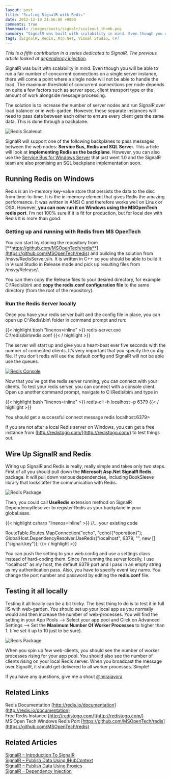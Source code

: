 ```yaml
---
layout: post
title: "Scaling SignalR with Redis"
date: 2012-12-10 21:56:00 +0000
comments: true
thumbnail: /images/posts/signalr/scaleout_thumb.png
summary: "SignalR was built with scalability in mind. Even though you will be able to run a fair number of concurrent connections on a single server instance, there will come a point where a single node will not be able to handle the load."
tags: [SignalR, Redis, Asp.Net, Visual Studio, C#]
---
```


*This is a fifth contribution in a series dedicated to SignalR. The previous article looked at [dependency injection](/signalr-dependency-injection/).*

SignalR was built with scalability in mind. Even though you will be able to run a fair number of concurrent connections on a single server instance, there will come a point where a single node will not be able to handle the load. The maximum threshold of concurrent connections per node depends on quite a few factors such as server spec, client transport type or the amount of work alongside message processing.

The solution is to increase the number of server nodes and run SignalR over load balancer or in web-garden. However, these separate instances will need to pass data between each other to ensure every client gets the same data. This is done through a backplane.

![Redis Scaleout](/images/posts/signalr/scaleout_thumb.png)

SignalR will support one of the following backplanes to pass messages between the web nodes: **Service Bus, Redis and SQL Serve**r.  This article will look at **implementing Redis as the backplane**. However, you can also use the [Service Bus for Windows Server](http://msdn.microsoft.com/en-us/library/jj193022.aspx) that just went 1.0 and the SignalR team are also promising an SQL backplane implementation soon.

Running Redis on Windows
-------------------

Redis is an in-memory key-value store that persists the data to the disc from time-to-time. It is the in-memory element that gives Redis the amazing performance. It was written in ANSI C and therefore works well on Linux or OSX. However, **you can now run it on Windows using the MSOpenTech redis port**. I’m not 100% sure if it is fit for production, but for local dev with Redis it is more than good.

### Getting up and running with Redis from MS OpenTech

You can start by cloning the repository from [**https://github.com/MSOpenTech/redis**](https://github.com/MSOpenTech/redis) and building the solution from /msvs/RedisServer.sln. It is written in C++ so you should be able to build it in Visual Studio in Release mode and pick up resulting files from /msvs/Release/.

You can then copy the Release files to your desired directory, for example C:\Redis\bin\ and **copy the redis.conf configuration file** to the same directory (from the root of the repository).

### Run the Redis Server locally

Once you have your redis server built and the config file in place, you can open up C:\Redis\bin\ folder in command prompt and run:

{{< highlight bash "linenos=inline" >}}
redis-server.exe C:\redis\bin\redis.conf
{{< / highlight >}} 

The server will start up and give you a heart-beat ever five seconds with the number of connected clients. It’s very important that you specify the config file. If you don’t redis will use the default config and SignalR will not be able use the queues.

<a href="/images/posts/signalr/redis-console.png"><img alt="Redis Console" src="/images/posts/signalr/redis-console_thumb.png" /></a>

Now that you’ve got the redis server running, you can connect with your clients. To test your redis server, you can connect with a console client. Open up another command prompt, navigate to C:\Redis\bin\ and type in

{{< highlight bash "linenos=inline" >}}
redis-cli -h localhost -p 6379
{{< / highlight >}} 

You should get a successful connect message redis localhost:6379>

If you are not after a local Redis server on Windows, you can get a free instance from [http://redistogo.com/](http://redistogo.com/) to test things out.

Wire Up SignalR and Redis
-------------------

Wiring up SignalR and Redis is really, really simple and takes only two steps. First of all you should pull down the **Microsoft Asp.Net SignalR Redis** package. It will pull down various dependencies, including BookSleeve library that looks after the communication with Redis.

![Redis Package](/images/posts/signalr/redis-package_thumb.png)

Then, you could call **UseRedis** extension method on SignalR DependencyResolver to register Redis as your backplane in your global.asax.

{{< highlight csharp "linenos=inline" >}}
//... your existing code
 
RouteTable.Routes.MapConnection<DistributedConnection>("echo", "echo/{*operation}");
GlobalHost.DependencyResolver.UseRedis("localhost", 6379, "", new [] {"signalr.key"});
{{< / highlight >}} 

You can push the setting to your web.config and use a settings class instead of hard-coding them. Since I’m running the server locally, I use “localhost” as my host, the default 6379 port and I pass in an empty string as my authentication pass.  Also, you have to specify event key name. You change the port number and password by editing the **redis.conf** file.

Testing it all locally
-------------------

Testing it all locally can be a bit tricky. The best thing to do is to test it in full IIS with web-garden. You should set up your local app as you normally would and then increase the number of web-processes. You will find the setting in your App Pools –> Select your app pool and Click on Advanced Settings –> Set the **Maximum Number Of Worker Processes** to higher than 1. (I’ve set it up to 10 just to be sure).

![Redis Package](/images/posts/signalr/redis-worker-processes_thumb.png)

When you spin up few web-clients, you should see the number of worker processes rising for your app pool. You should also see the number of clients rising on your local Redis server. When you broadcast the message over SignalR, it should get delivered to all worker processes. Simple!

If you have any questions, give me a shout [@mirajavora](http://twitter.com/mirajavora)

Related Links
-------------------

Redis Documentation [http://redis.io/documentation](http://redis.io/documentation)<br/>
Free Redis Instance [http://redistogo.com/](http://redistogo.com/)<br/>
MS Open Tech Windows Redis Port [https://github.com/MSOpenTech/redis](https://github.com/MSOpenTech/redis)

Related Articles
-------------------

[SignalR – Introduction To SignalR](/signalr-introduction-to-signalr-quick-chat-app/)<br/>
[SignalR – Publish Data Using IHubContext](/signalr-push-data-to-clients-using-ihubcontext/)<br/>
[SignalR – Publish Data Using Proxies](/signalr-publish-data-from-win-forms-using-hub-proxies/)<br/>
[SignalR – Dependency Injection](/signalr-dependency-injection/)<br/>
